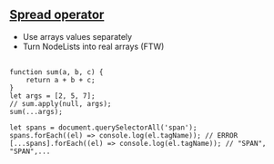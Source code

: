 ## <a href="https://developer.mozilla.org/en-US/docs/Web/JavaScript/Reference/Operators/Spread_operator" target="_blank">Spread operator</a>

* Use arrays values separately
* Turn NodeLists into real arrays (FTW)

<pre>
	<code data-trim>
function sum(a, b, c) {
	return a + b + c;
}
let args = [2, 5, 7];
// sum.apply(null, args);
sum(...args);

let spans = document.querySelectorAll('span');
spans.forEach((el) => console.log(el.tagName)); // ERROR
[...spans].forEach((el) => console.log(el.tagName)); // "SPAN", "SPAN",...
	</code>
</pre>
